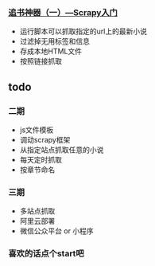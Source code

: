 
### [追书神器（一）—Scrapy入门](https://yanyezhang.github.io/2017/12/19/Scrapy%E5%85%A5%E9%97%A8%E5%AE%9E%E7%8E%B0%E2%80%94%E6%87%92%E4%BA%BA%E8%BF%BD%E4%B9%A6/)
* 运行脚本可以抓取指定的url上的最新小说
* 过滤掉无用标签和信息
* 存成本地HTML文件
* 按照链接抓取

## todo
### 二期
* js文件模板
* 调动scrapy框架
* 从指定站点抓取任意的小说
* 每天定时抓取
* 按章节命名

### 三期
* 多站点抓取
* 阿里云部署
* 微信公众平台 or 小程序

### 喜欢的话点个start吧
